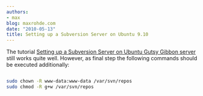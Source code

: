 ```yaml
---
authors:
- max
blog: maxrohde.com
date: "2010-05-13"
title: Setting up a Subversion Server on Ubuntu 9.10
---
```


The tutorial [Setting up a Subversion Server on Ubuntu Gutsy Gibbon server](http://www.subversionary.org/howto/setting-up-a-subversion-server-on-ubuntu-gutsy-gibbon-server) still works quite well. However, as final step the following commands should be executed additionally:

```bash

sudo chown -R www-data:www-data /var/svn/repos
sudo chmod -R g+w /var/svn/repos
```
